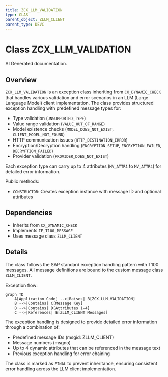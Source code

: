 ```yaml
---
title: ZCX_LLM_VALIDATION
type: CLAS
parent_object: ZLLM_CLIENT
parent_type: DEVC
---
```


# Class ZCX_LLM_VALIDATION

AI Generated documentation.
## Overview
`ZCX_LLM_VALIDATION` is an exception class inheriting from `CX_DYNAMIC_CHECK` that handles various validation and error scenarios in an LLM (Large Language Model) client implementation. The class provides structured exception handling with predefined message types for:

- Type validation (`UNSUPPORTED_TYPE`)
- Value range validation (`VALUE_OUT_OF_RANGE`) 
- Model existence checks (`MODEL_DOES_NOT_EXIST`, `CLIENT_MODEL_NOT_FOUND`)
- HTTP communication issues (`HTTP_DESTINATION_ERROR`)
- Encryption/Decryption handling (`ENCRYPTION_SETUP`, `ENCRYPTION_FAILED`, `DECRYPTION_FAILED`)
- Provider validation (`PROVIDER_DOES_NOT_EXIST`)

Each exception type can carry up to 4 attributes (`MV_ATTR1` to `MV_ATTR4`) for detailed error information.

Public methods:
- `CONSTRUCTOR`: Creates exception instance with message ID and optional attributes

## Dependencies
- Inherits from `CX_DYNAMIC_CHECK`
- Implements `IF_T100_MESSAGE`
- Uses message class `ZLLM_CLIENT`

## Details
The class follows the SAP standard exception handling pattern with T100 messages. All message definitions are bound to the custom message class `ZLLM_CLIENT`.

Exception flow:
```mermaid
graph TD
    A[Application Code] -->|Raises| B[ZCX_LLM_VALIDATION]
    B -->|Contains| C[Message Key]
    B -->|Contains| D[Attributes 1-4]
    C -->|References| E[ZLLM_CLIENT Messages]
```

The exception handling is designed to provide detailed error information through a combination of:
- Predefined message IDs (msgid: ZLLM_CLIENT)
- Message numbers (msgno)
- Up to 4 dynamic attributes that can be referenced in the message text
- Previous exception handling for error chaining

The class is marked as `FINAL` to prevent inheritance, ensuring consistent error handling across the LLM client implementation.

